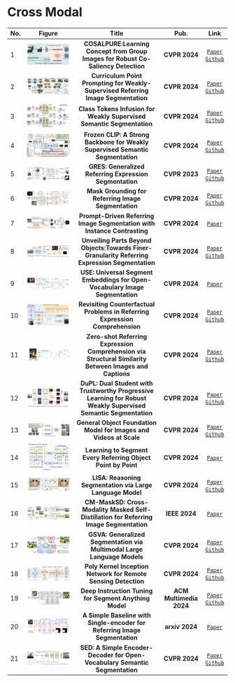 # Cross Modal

|No.   |Figure   |Title   |Pub.  |Link|         
|:----|:-----:|:-----:|:-----:|:---:|
|1|![bi](IM/COSALPURE1.png)|__COSALPURE:Learning Concept from Group Images for Robust Co-Saliency Detection__|__CVPR 2024__|[`Paper`](https://arxiv.org/abs/2403.18554) [`Github`](https://v1len.github.io/CosalPure)|
|2|![bi](IM/PPT.png)|__Curriculum Point Prompting for Weakly-Supervised Referring Image Segmentation__|__CVPR 2024__|[`Paper`](https://arxiv.org/abs/2404.11998) [`Github`](https://github.com/MarkMoHR/Awesome-Referring-Image-Segmentation)|
|3|![bi](IM/CTI.png)|__Class Tokens Infusion for Weakly Supervised Semantic Segmentation__|__CVPR 2024__|[`Paper`](https://openaccess.thecvf.com/content/CVPR2024/papers/Yoon_Class_Tokens_Infusion_for_Weakly_Supervised_Semantic_Segmentation_CVPR_2024_paper.pdf) [`Github`](https://github.com/yoon307/CTI)|
|4|![bi](IM/Frozen_CLIP.png)|__Frozen CLIP: A Strong Backbone for Weakly Supervised Semantic Segmentation__|__CVPR 2024__|[`Paper`](https://arxiv.org/abs/2406.11189) [`Github`](https://github.com/zbf1991/WeCLIP)|
|5|![bi](IM/GRES.png)|__GRES: Generalized Referring Expression Segmentation__|__CVPR 2023__|[`Paper`](https://arxiv.org/abs/2306.00968) [`Github`](https://henghuiding.github.io/GRES)|
|6|![bi](IM/Mask_Grounding.png)|__Mask Grounding for Referring Image Segmentation__|__CVPR 2024__|[`Paper`](https://arxiv.org/abs/2312.12198) [`Github`](https://github.com/yxchng/mask-grounding)|
|7|![bi](IM/Prompt-RIS.png)|__Prompt-Driven Referring Image Segmentation with Instance Contrasting__|__CVPR 2024__|[`Paper`](https://openaccess.thecvf.com/content/CVPR2024/papers/Shang_Prompt-Driven_Referring_Image_Segmentation_with_Instance_Contrasting_CVPR_2024_paper.pdf) |
|8|![bi](IM/UniRES.png)|__Unveiling Parts Beyond Objects:Towards Finer-Granularity Referring Expression Segmentation__|__CVPR 2024__|[`Paper`](https://arxiv.org/abs/2312.08007) [`Github`](https://github.com/Rubics-Xuan/MRES)|
|9|![bi](IM/USE.png)|__USE: Universal Segment Embeddings for Open-Vocabulary Image Segmentation__|__CVPR 2024__|[`Paper`](https://openaccess.thecvf.com/content/CVPR2024/papers/Wang_USE_Universal_Segment_Embeddings_for_Open-Vocabulary_Image_Segmentation_CVPR_2024_paper.pdf) |
|10|![bi](IM/CRES.png)|__Revisiting Counterfactual Problems in Referring Expression Comprehension__|__CVPR 2024__|[`Paper`](https://openaccess.thecvf.com/content/CVPR2024/papers/Yu_Revisiting_Counterfactual_Problems_in_Referring_Expression_Comprehension_CVPR_2024_paper.pdf) [`Github`](https://github.com/Glacier0012/CREC)|
|11|![bi](IM/VR-VLA.png)|__Zero-shot Referring Expression Comprehension via Structural Similarity Between Images and Captions__|__CVPR 2024__|[`Paper`](https://arxiv.org/abs/2311.17048) [`Github`](https://github.com/Show-han/Zeroshot_REC) |
|12|![bi](IM/4p1.png)|__DuPL: Dual Student with Trustworthy Progressive Learning for Robust Weakly Supervised Semantic Segmentation__|__CVPR 2024__|[`Paper`](https://openaccess.thecvf.com/content/CVPR2024/supplemental/Wu_DuPL_Dual_Student_CVPR_2024_supplemental.pdf) [`Github`](https://github.com/Wu0409/DuPL)|
|13|![bi](IM/4p2.png)|__General Object Foundation Model for Images and Videos at Scale__|__CVPR 2024__|[`Paper`](https://openaccess.thecvf.com/content/CVPR2024/papers/Wu_General_Object_Foundation_Model_for_Images_and_Videos_at_Scale_CVPR_2024_paper.pdf) [`Github`](https://glee-vision.github.io/)|
|14|![bi](IM/4p3.png)|__Learning to Segment Every Referring Object Point by Point__|__CVPR 2024__|[`Paper`](https://openaccess.thecvf.com/content/CVPR2024/papers/Yoon_Class_Tokens_Infusion_for_Weakly_Supervised_Semantic_Segmentation_CVPR_2024_paper.pdf)|
|15|![bi](IM/5p1.png)|__LISA: Reasoning Segmentation via Large Language Model__|__CVPR 2024__|[`Paper`](https://openaccess.thecvf.com/content/CVPR2024/papers/Lai_LISA_Reasoning_Segmentation_via_Large_Language_Model_CVPR_2024_paper.pdf) [`Github`](https://github.com/dvlabresearch/LISA)|
|16|![bi](IM/5p2.png)|__CM-MaskSD: Cross-Modality Masked Self-Distillation for Referring Image Segmentation__|__IEEE 2024__|[`Paper`](https://ieeexplore.ieee.org/document/10413654)|
|17|![bi](IM/5p3.png)|__GSVA: Generalized Segmentation via Multimodal Large Language Models__|__CVPR 2024__|[`Paper`](https://openaccess.thecvf.com/content/CVPR2024/papers/Xia_GSVA_Generalized_Segmentation_via_Multimodal_Large_Language_Models_CVPR_2024_paper.pdf) [`Github`](https://github.com/LeapLabTHU/GSVA)|
|18|![bi](IM/5p5.png)|__Poly Kernel Inception Network for Remote Sensing Detection__|__CVPR 2024__|[`Paper`](https://openaccess.thecvf.com/content/CVPR2024/papers/Cai_Poly_Kernel_Inception_Network_for_Remote_Sensing_Detection_CVPR_2024_paper.pdf) [`Github`](https://github.com/NUST-Machine-Intelligence-Laboratory/PKINet)|
|19|![bi](IM/5p4.png)|__Deep Instruction Tuning for Segment Anything Model__|__ACM Multimedia 2024__|[`Paper`](https://arxiv.org/pdf/2404.00650) [`Github`](https://github.com/wysnzzzz/DIT)|
|20|![bi](IM/6p1.png)|__A Simple Baseline with Single-encoder for Referring Image Segmentation__|__arxiv 2024__|[`Paper`](https://arxiv.org/pdf/2408.15521)|
|21|![bi](IM/6p2.png)|__SED: A Simple Encoder-Decoder for Open-Vocabulary Semantic Segmentation__|__CVPR 2024__|[`Paper`](https://openaccess.thecvf.com/content/CVPR2024/papers/Xie_SED_A_Simple_Encoder-Decoder_for_Open-Vocabulary_Semantic_Segmentation_CVPR_2024_paper.pdf) [`Github`](https://github.com/xb534/SED)|

